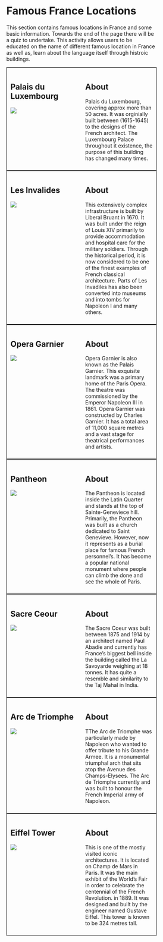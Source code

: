 <h1> Famous France Locations </h1>

<p> This section contains famous locations in France and some basic information. Towards the end of the page there will be a quiz to undertake. This activity allows users to be educated on the name of different famous location in France as well as, learn about the language itself through histroic buildings. </p>

<style>
* {
  box-sizing: border-box;
}

/* Create two equal columns that floats next to each other */

.column {
  float: left;
  width: 50%;
  padding: 10px;
}

/* Border around the container */

.row {
   border: 1px solid black;
}

/* Clear floats after the columns */

.row:after {
  content: "";
  display: table;
  clear: both;
}

/* Responsive layout - makes the two columns stack on top of each other instead of next to each other */

@media screen and (max-width: 600px) {
  .column {
    width: 100%;
  }
}
</style>

<div class="row">
  <div class="column">
    <h2>Palais du Luxembourg</h2>
    <p><img src="https://upload.wikimedia.org/wikipedia/commons/f/f0/Jardin_du_Luxembourg_2010.jpg" /></p>
  </div>
  <div class="column">
    <h2>About</h2>
    <p>Palais du Luxembourg, covering approx more than 50 acres. It was orginially built between (1615-1645) to the designs of the French architect. The Luxembourg Palace throughout it existence, the purpose of this building has changed many times.   </p>
  </div>
</div>

<div class="row">
  <div class="column">
    <h2>Les Invalides</h2>
    <p><img src="https://upload.wikimedia.org/wikipedia/commons/8/8d/Invalides_aerial_view.jpg" /></p>
  </div>
  <div class="column">
    <h2>About</h2>
    <p>This extensively complex infrastructure is built by Liberal Bruant in 1670. It was built under the reign of Louis XIV primarily to provide accommodation and hospital care for the military soldiers. Through the historical period, it is now considered to be one of the finest examples of French classical architecture.  Parts of Les Invadiles has also been converted into museums and into tombs for Napoleon I and many others. </p>
  </div>
</div>


<div class="row">
  <div class="column">
    <h2>Opera Garnier</h2>
    <p><img src="https://upload.wikimedia.org/wikipedia/commons/d/dc/Paris_Opera_full_frontal_architecture%2C_May_2009.jpg" /></p>
  </div>
  <div class="column">
    <h2>About</h2>
    <p>Opera Garnier is also known as the Palais Garnier. This exquisite landmark was a primary home of the Paris Opera. The theatre was commissioned by the Emperor Napoleon III in 1861. Opera Garnier was constructed by Charles Garnier. It has a total area of 11,000 square metres and a vast stage for theatrical performances and artists.  </p>
  </div>
</div>

<div class="row">
  <div class="column">
    <h2>Pantheon</h2>
    <p><img src="https://upload.wikimedia.org/wikipedia/commons/3/3e/Paris_-_Panth%C3%A9on.jpg" /></p>
  </div>
  <div class="column">
    <h2>About</h2>
    <p>The Pantheon is located inside the Latin Quarter and stands at the top of Sainte-Geneviece hill. Primarily, the Pantheon was built as a church dedicated to Saint Genevieve. However, now it represents as a burial place for famous French personnel’s.  It has become a popular national monument where people can climb the done and see the whole of Paris. </p>
  </div>
</div>


<div class="row">
  <div class="column">
    <h2>Sacre Ceour</h2>
    <p><img src="https://upload.wikimedia.org/wikipedia/commons/c/c5/Le_sacre_coeur.jpg" /></p>
  </div>
  <div class="column">
    <h2>About</h2>
    <p>The Sacre Coeur was built between 1875 and 1914 by an architect named Paul Abadie and currently has France’s biggest bell inside the building called the La Savoyarde weighing at 18 tonnes. It has quite a resemble and similarity to the Taj Mahal in India.  </p>
  </div>
</div>

<div class="row">
  <div class="column">
    <h2>Arc de Triomphe</h2>
    <p><img src="https://upload.wikimedia.org/wikipedia/commons/e/e2/Arc_de_Triomphe%2C_Paris_5_February_2019.jpg" /></p>
  </div>
  <div class="column">
    <h2>About</h2>
    <p>TThe Arc de Triomphe was particularly made by Napoleon who wanted to offer tribute to his Grande Armee. It is a monumental triumphal arch that sits atop the Avenue des Champs-Elysees. The Arc de Triomphe currently and was built to honour the French Imperial army of Napoleon.   </p>
  </div>
</div>


<div class="row">
  <div class="column">
    <h2>Eiffel Tower</h2>
    <p><img src="https://upload.wikimedia.org/wikipedia/commons/8/85/Tour_Eiffel_Wikimedia_Commons_%28cropped%29.jpg" /></p>
  </div>
  <div class="column">
    <h2>About</h2>
    <p>This is one of the mostly visited iconic architectures. It is located on Champ de Mars in Paris. It was the main exhibit of the World’s Fair in order to celebrate the centennial of the French Revolution. in 1889. It was designed and built by the engineer named Gustave Eiffel. This tower is known to be 324 metres tall. </p>
  </div>
</div>

